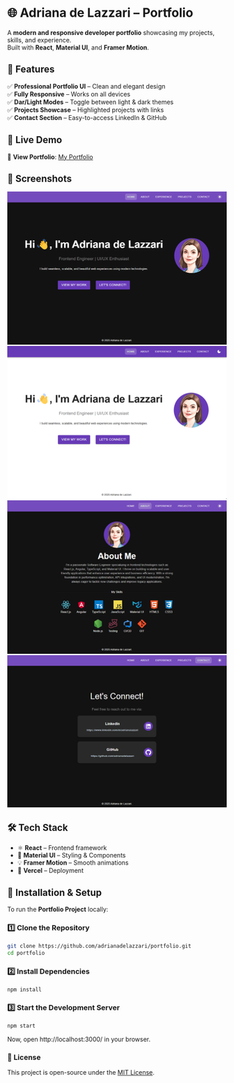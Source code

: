 # 🌐 Adriana de Lazzari – Portfolio

A **modern and responsive developer portfolio** showcasing my projects, skills, and experience.  
Built with **React**, **Material UI**, and **Framer Motion**.

## 🚀 Features

✅ **Professional Portfolio UI** – Clean and elegant design  
✅ **Fully Responsive** – Works on all devices  
✅ **Dar/Light Modes** – Toggle between light & dark themes  
✅ **Projects Showcase** – Highlighted projects with links  
✅ **Contact Section** – Easy-to-access LinkedIn & GitHub

## 🎥 Live Demo

🔗 **View Portfolio**: [My Portfolio](https://yourwebsite.com/)

## 📸 Screenshots

![alt text](public/static/images/image.png)
![alt text](public/static/images/image-1.png)
![alt text](public/static/images/image-2.png)
![alt text](public/static/images/image-3.png)

## 🛠️ Tech Stack

- ⚛ **React** – Frontend framework
- 🎨 **Material UI** – Styling & Components
- 💡 **Framer Motion** – Smooth animations
- 🚀 **Vercel** – Deployment

## 🔧 Installation & Setup

To run the **Portfolio Project** locally:

### 1️⃣ Clone the Repository

```sh
git clone https://github.com/adrianadelazzari/portfolio.git
cd portfolio
```

### 2️⃣ Install Dependencies

```sh
npm install
```

### 3️⃣ Start the Development Server

```sh
npm start
```

Now, open http://localhost:3000/ in your browser.

### 📜 License

This project is open-source under the [MIT License](https://mit-license.org/).

